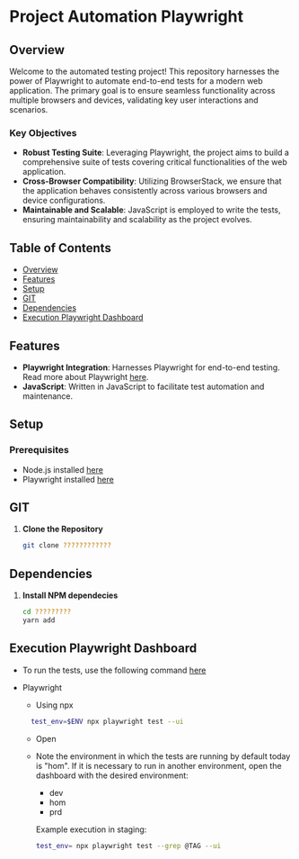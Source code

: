 # Project Automation Playwright

## Overview

Welcome to the automated testing project! This repository harnesses the power of Playwright to automate end-to-end tests for a modern web application. The primary goal is to ensure seamless functionality across multiple browsers and devices, validating key user interactions and scenarios.

### Key Objectives

- **Robust Testing Suite**: Leveraging Playwright, the project aims to build a comprehensive suite of tests covering critical functionalities of the web application.
- **Cross-Browser Compatibility**: Utilizing BrowserStack, we ensure that the application behaves consistently across various browsers and device configurations.
- **Maintainable and Scalable**: JavaScript is employed to write the tests, ensuring maintainability and scalability as the project evolves.

## Table of Contents

- [Overview](#overview)
- [Features](#features)
- [Setup](#setup)
- [GIT](#git)
- [Dependencies](#dependencies)
- [Execution Playwright Dashboard](#execution-playwright-dashboard)

## Features

- **Playwright Integration**: Harnesses Playwright for end-to-end testing. Read more about Playwright [here](https://playwright.dev/docs/intro).
- **JavaScript**: Written in JavaScript to facilitate test automation and maintenance.

## Setup

### Prerequisites

- Node.js installed [here](https://docs.npmjs.com/downloading-and-installing-node-js-and-npm)
- Playwright installed [here](https://www.npmjs.com/package/Playwright)

## **GIT**

1. **Clone the Repository**

   ```bash
   git clone ????????????

## **Dependencies**

1. **Install NPM dependecies**

    ```bash
    cd ?????????
    yarn add
    ```

## **Execution Playwright Dashboard**

- To run the tests, use the following command [here](https://docs.Playwright.io/guides/getting-started/opening-the-app)

- Playwright

  - Using npx

  ```bash
    test_env=$ENV npx playwright test --ui
  ```

  - Open

  - Note the environment in which the tests are running by default today is "hom".
  If it is necessary to run in another environment, open the dashboard with the desired environment:

    - dev
    - hom
    - prd

    Example execution in staging:

    ```bash
    test_env= npx playwright test --grep @TAG --ui
    ```
